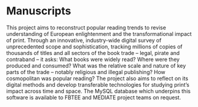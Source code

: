 # Manuscripts
This project aims to reconstruct popular reading trends to revise understanding of European enlightenment and the transformational impact of print. Through an innovative, industry-wide digital survey of unprecedented scope and sophistication, tracking millions of copies of thousands of titles and all sectors of the book trade – legal, pirate and contraband – it asks: What books were widely read? Where were they produced and consumed? What was the relative scale and nature of key parts of the trade – notably religious and illegal publishing? How cosmopolitan was popular reading? The project also aims to reflect on its digital methods and develop transferable technologies for studying print’s impact across time and space. The MySQL database which underpins this software is available to FBTEE and MEDIATE project teams on request. 
